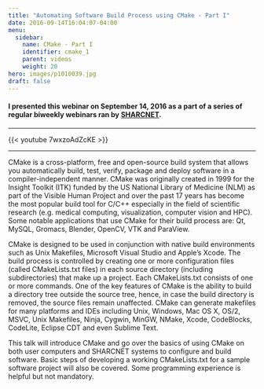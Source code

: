 ```yaml
---
title: "Automating Software Build Process using CMake - Part I"
date: 2016-09-14T16:04:07-04:00
menu:
  sidebar:
    name: CMake - Part I
    identifier: cmake_1
    parent: videos
    weight: 20
hero: images/p1010039.jpg
draft: false
---
```

#### I presented this webinar on September 14, 2016 as a part of a series of regular biweekly webinars ran by [SHARCNET](https://sharcnet.ca).
---
{{< youtube 7wxzoAdZcKE >}}

---
CMake is a cross-platform, free and open-source build system that allows you automatically build, test, verify, package and deploy software in a compiler-independent manner. CMake was originally created in 1999 for the Insight Toolkit (ITK) funded by the US National Library of Medicine (NLM) as part of the Visible Human Project and over the past 17 years has become the most popular build tool for C/C++ especially in the field of scientific research (e.g. medical computing, visualization, computer vision and HPC). Some notable applications that use CMake for their build process are: Qt, MySQL, Gromacs, Blender, OpenCV, VTK and ParaView.

CMake is designed to be used in conjunction with native build environments such as Unix Makefiles, Microsoft Visual Studio and Apple’s Xcode. The build process is controlled by creating one or more configuration files (called CMakeLists.txt files) in each source directory (including subdirectories) that make up a project. Each CMakeLists.txt consists of one or more commands. One of the key features of CMake is the ability to build a directory tree outside the source tree, hence, in case the build directory is removed, the source files remain unaffected. CMake can generate makefiles for many platforms and IDEs including Unix, Windows, Mac OS X, OS/2, MSVC, Unix Makefiles, Ninja, Cygwin, MinGW, NMake, Xcode, CodeBlocks, CodeLite, Eclipse CDT and even Sublime Text.

This talk will introduce CMake and go over the basics of using CMake on both user computers and SHARCNET systems to configure and build software. Basic steps of developing a working CMakeLists.txt for a sample software project will also be covered. Some programming experience is helpful but not mandatory.
